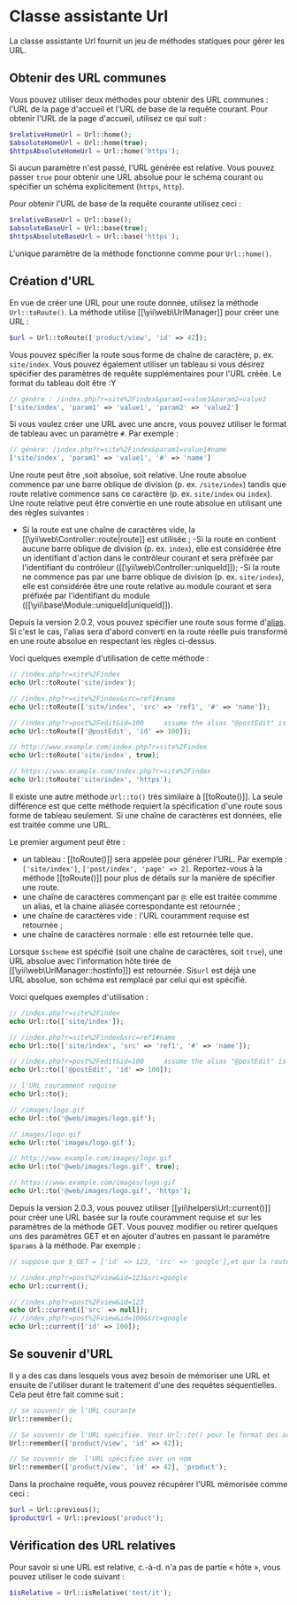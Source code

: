 Classe assistante Url
=====================

La classe assistante Url fournit un jeu de méthodes statiques pour gérer les URL.


## Obtenir des URL communes <span id="getting-common-urls"></span>

Vous pouvez utiliser deux méthodes pour obtenir des URL communes : l'URL de la page d'accueil et l'URL de base de la requête courant. Pour obtenir l'URL de la page d'accueil, utilisez ce qui suit :

```php
$relativeHomeUrl = Url::home();
$absoluteHomeUrl = Url::home(true);
$httpsAbsoluteHomeUrl = Url::home('https');
```

Si aucun paramètre n'est passé, l'URL générée est relative. Vous pouvez passer `true` pour obtenir une URL absolue pour le schéma courant ou spécifier un schéma explicitement (`https`, `http`).

Pour obtenir l'URL de base de la requête courante utilisez ceci :
 
```php
$relativeBaseUrl = Url::base();
$absoluteBaseUrl = Url::base(true);
$httpsAbsoluteBaseUrl = Url::base('https');
```

L'unique paramètre de la méthode fonctionne comme pour `Url::home()`.


## Création d'URL <span id="creating-urls"></span>

En vue de créer une URL pour une route donnée, utilisez la méthode `Url::toRoute()`. La méthode utilise [[\yii\web\UrlManager]] pour créer une URL :

```php
$url = Url::toRoute(['product/view', 'id' => 42]);
```
 
Vous pouvez spécifier la route sous forme de chaîne de caractère, p. ex. `site/index`. Vous pouvez également utiliser un tableau si vous désirez spécifier des paramètres de requête supplémentaires pour l'URL créée. Le format du tableau doit être :Y

```php
// génère : /index.php?r=site%2Findex&param1=value1&param2=value2
['site/index', 'param1' => 'value1', 'param2' => 'value2']
```

Si vous voulez créer une URL avec une ancre, vous pouvez utiliser le format de tableau avec un paramètre `#`. Par exemple :

```php
// génère: /index.php?r=site%2Findex&param1=value1#name
['site/index', 'param1' => 'value1', '#' => 'name']
```

Une route peut être ,soit absolue, soit relative. Une route absolue commence par une barre oblique de division (p. ex. `/site/index`) tandis que route relative commence sans ce caractère (p. ex. `site/index` ou `index`). Une route relative peut être convertie en une route absolue en utilisant une des règles suivantes :
- Si la route est une chaîne de caractères vide, la [[\yii\web\Controller::route|route]] est utilisée ;
-Si la route en contient aucune barre oblique de division (p. ex. `index`), elle est considérée être un identifiant d'action dans le contrôleur courant et sera préfixée par l'identifiant du contrôleur ([[\yii\web\Controller::uniqueId]]);
-Si la route ne commence pas par une barre oblique de division (p. ex. `site/index`), elle est considérée être une route relative au module courant et sera préfixée par l'identifiant du module ([[\yii\base\Module::uniqueId|uniqueId]]).
  
Depuis la version 2.0.2, vous pouvez spécifier une route sous forme d'[alias](concept-aliases.md). Si c'est le cas, l'alias sera d'abord converti en la route réelle puis transformé en une route absolue en respectant les règles ci-dessus.

Voci quelques exemple d'utilisation de cette méthode :

```php
// /index.php?r=site%2Findex
echo Url::toRoute('site/index');

// /index.php?r=site%2Findex&src=ref1#name
echo Url::toRoute(['site/index', 'src' => 'ref1', '#' => 'name']);

// /index.php?r=post%2Fedit&id=100     assume the alias "@postEdit" is defined as "post/edit"
echo Url::toRoute(['@postEdit', 'id' => 100]);

// http://www.example.com/index.php?r=site%2Findex
echo Url::toRoute('site/index', true);

// https://www.example.com/index.php?r=site%2Findex
echo Url::toRoute('site/index', 'https');
```

Il existe une autre méthode `Url::to()` très similaire à  [[toRoute()]]. La seule différence est que cette méthode requiert la spécification d'une route sous forme de tableau seulement. Si une chaîne de caractères est données, elle est traitée comme une URL.

Le premier argument peut être :
         
- un tableau : [[toRoute()]] sera appelée pour générer l'URL. Par exemple :
  `['site/index']`, `['post/index', 'page' => 2]`. Reportez-vous à la méthode [[toRoute()]] pour plus de détails sur la manière de spécifier une route.
- une chaîne de caractères commençant par `@`: elle est traitée commme un alias, et la chaine aliasée correspondante est retournée ;
- une chaîne de caractères vide : l'URL couramment requise est retournée ;
- une chaîne de caractères normale : elle est retournée telle que.

Lorsque `$scheme` est spécifié (soit une chaîne de caractères, soit `true`), une URL absolue avec l'information hôte tirée de [[\yii\web\UrlManager::hostInfo]]) est retournée. Si`$url` est déjà une URL absolue, son schéma est remplacé par celui qui est spécifié. 

Voici quelques exemples d'utilisation :

```php
// /index.php?r=site%2Findex
echo Url::to(['site/index']);

// /index.php?r=site%2Findex&src=ref1#name
echo Url::to(['site/index', 'src' => 'ref1', '#' => 'name']);

// /index.php?r=post%2Fedit&id=100     assume the alias "@postEdit" is defined as "post/edit"
echo Url::to(['@postEdit', 'id' => 100]);

// l'URL couramment requise
echo Url::to();

// /images/logo.gif
echo Url::to('@web/images/logo.gif');

// images/logo.gif
echo Url::to('images/logo.gif');

// http://www.example.com/images/logo.gif
echo Url::to('@web/images/logo.gif', true);

// https://www.example.com/images/logo.gif
echo Url::to('@web/images/logo.gif', 'https');
```

Depuis la version 2.0.3, vous pouvez utiliser [[yii\helpers\Url::current()]] pour créer une URL basée sur la route couramment requise et sur les paramètres de la méthode GET. Vous pouvez modifier ou retirer quelques uns des paramètres GET et en ajouter d'autres en passant le paramètre `$params` à la méthode. Par exemple :

```php
// suppose que $_GET = ['id' => 123, 'src' => 'google'],et que la route courante est "post/view"

// /index.php?r=post%2Fview&id=123&src=google
echo Url::current();

// /index.php?r=post%2Fview&id=123
echo Url::current(['src' => null]);
// /index.php?r=post%2Fview&id=100&src=google
echo Url::current(['id' => 100]);
```


## Se souvenir d'URL <span id="remember-urls"></span>

Il y a des cas dans lesquels vous avez besoin de mémoriser une URL et ensuite de l'utiliser durant le traitement d'une des requêtes séquentielles. Cela peut être fait comme suit :

```php
// se souvenir de l'URL courante 
Url::remember();

// Se souvenir de l'URL spécifiée. Voir Url::to() pour le format des arguments.
Url::remember(['product/view', 'id' => 42]);

// Se souvenir de  l'URL spécifiée avec un nom
Url::remember(['product/view', 'id' => 42], 'product');
```

Dans la prochaine requête, vous pouvez récupérer l'URL mémorisée comme ceci :

```php
$url = Url::previous();
$productUrl = Url::previous('product');
```
                        
## Vérification des URL relatives <span id="checking-relative-urls"></span>

Pour savoir si une URL est relative, c.-à-d. n'a pas de partie « hôte », vous pouvez utiliser le code suivant : 
                             
```php
$isRelative = Url::isRelative('test/it');
```
